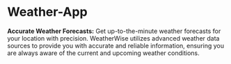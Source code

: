 # Weather-App
<b>Accurate Weather Forecasts:</b> Get up-to-the-minute weather forecasts for your location with precision. WeatherWise utilizes advanced weather data sources to provide you with accurate and reliable information, ensuring you are always aware of the current and upcoming weather conditions.
